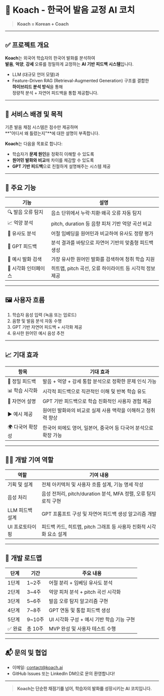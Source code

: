 # 🧠 Koach - 한국어 발음 교정 AI 코치

> **Koach = Korean + Coach**

---

## ✅ 프로젝트 개요

**Koach**는 외국어 학습자의 한국어 발화를 분석하여  
**발음**, **억양**, **강세** 오류를 정밀하게 교정하는 **AI 기반 피드백 시스템**입니다.

- LLM (대규모 언어 모델)과
- Feature-Driven RAG (Retrieval-Augmented Generation) 구조를 결합한  
  **하이브리드 분석 방식**을 통해  
  정량적 분석 + 자연어 피드백을 통합 제공합니다.

---

## 🎯 서비스 배경 및 목적

기존 발음 채점 시스템은 점수만 제공하며  
**"어디서 왜 틀렸는지"**에 대한 설명이 부족합니다.

**Koach**는 다음을 목표로 합니다:

- 학습자가 **문제 원인**을 정확히 이해할 수 있도록
- **원어민 발화와 비교**해 차이를 체감할 수 있도록
- **GPT 기반 피드백**으로 친절하게 설명해주는 시스템 제공

---

## 🧠 주요 기능

| 기능                 | 설명                                                    |
| -------------------- | ------------------------------------------------------- |
| 🔍 발음 오류 탐지    | 음소 단위에서 누락·치환·왜곡 오류 자동 탐지             |
| 📈 억양 분석         | pitch, duration 등 음향 피처 기반 억양 곡선 비교        |
| 🧠 유사도 분석       | 어절 임베딩을 원어민과 비교하여 유사도 정량 평가        |
| 💬 GPT 피드백        | 분석 결과를 바탕으로 자연어 기반의 맞춤형 피드백 생성   |
| 🔎 예시 발화 검색    | 가장 유사한 원어민 발화를 검색하여 청취 학습 지원       |
| 🎨 시각화 인터페이스 | 히트맵, pitch 곡선, 오류 하이라이트 등 시각적 정보 제공 |

---

## 🖼️ 사용자 흐름

1. 학습자 음성 입력 (녹음 또는 업로드)
2. 음향 및 발음 분석 자동 수행
3. GPT 기반 자연어 피드백 + 시각화 제공
4. 유사한 원어민 예시 음성 추천

---

## 📈 기대 효과

| 항목             | 기대 효과                                                       |
| ---------------- | --------------------------------------------------------------- |
| 🎯 정밀 피드백   | 발음 + 억양 + 강세 통합 분석으로 정확한 문제 인식 가능          |
| 📊 학습 시각화   | 시각적 피드백으로 직관적인 이해 및 반복 학습 유도               |
| 💬 자연어 설명   | GPT 기반 피드백으로 학습 친화적인 사용자 경험 제공              |
| ▶️ 예시 제공     | 원어민 발화와의 비교로 실제 사용 맥락을 이해하고 청취력 향상    |
| 🌍 다국어 확장성 | 한국어 외에도 영어, 일본어, 중국어 등 다국어 분석으로 확장 가능 |

---

## 🙋‍♂️ 개발 기여 역할

| 역할            | 기여 내용                                                           |
| --------------- | ------------------------------------------------------------------- |
| 기획 및 설계    | 전체 아키텍처 및 사용자 흐름 설계, 기능 명세 작성                   |
| 음성 처리       | 음성 전처리, pitch/duration 분석, MFA 정렬, 오류 탐지 로직 구현     |
| LLM 피드백 설계 | GPT 프롬프트 구성 및 자연어 피드백 생성 알고리즘 개발               |
| UI 프로토타이핑 | 피드백 카드, 히트맵, pitch 그래프 등 사용자 친화적 시각화 요소 설계 |

---

## 📅 개발 로드맵

| 단계    | 기간    | 주요 내용                                 |
| ------- | ------- | ----------------------------------------- |
| 1단계   | 1~2주   | 어절 분리 + 임베딩 유사도 분석            |
| 2단계   | 3~4주   | 억양 피처 분석 + pitch 곡선 시각화        |
| 3단계   | 5~6주   | 발음 오류 탐지 알고리즘 구현              |
| 4단계   | 7~8주   | GPT 연동 및 통합 피드백 생성              |
| 5단계   | 9~10주  | UI 시각화 구성 + 예시 기반 학습 기능 구현 |
| ✅ 완료 | 총 10주 | MVP 완성 및 사용자 테스트 수행            |

---

## 📬 문의 및 협업

- 이메일: [contact@koach.ai](mailto:contact@koach.ai)
- GitHub Issues 또는 LinkedIn DM으로 문의 환영합니다!

---

> **Koach는 단순한 채점기를 넘어, 학습자의 발화를 성장시키는 AI 코치입니다.**
